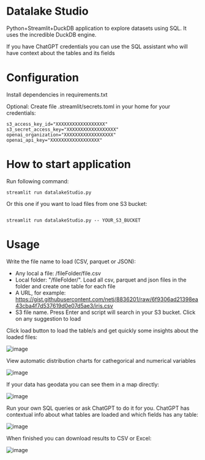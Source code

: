 # Datalake Studio
Python+Streamlit+DuckDB application to explore datasets using SQL. It uses the incredible DuckDB engine.

If you have ChatGPT credentials you can use the SQL assistant who will have context about the tables and its fields

# Configuration

Install dependencies in requirements.txt

Optional: Create file .streamlit/secrets.toml in your home for your credentials:

```
s3_access_key_id="XXXXXXXXXXXXXXXXXX"
s3_secret_access_key="XXXXXXXXXXXXXXXXXX"
openai_organization="XXXXXXXXXXXXXXXXXX"
openai_api_key="XXXXXXXXXXXXXXXXXX"
```

# How to start application
Run following command:
```
streamlit run datalakeStudio.py
```

Or this one if you want to load files from one S3 bucket:

```

streamlit run datalakeStudio.py -- YOUR_S3_BUCKET

```

# Usage

Write the file name to load (CSV, parquet or JSON):

* Any local a file: /fileFolder/file.csv
* Local folder: "/fileFolder/". Load all csv, parquet and json files in the folder and create one table for each file
* A URL, for example: https://gist.githubusercontent.com/netj/8836201/raw/6f9306ad21398ea43cba4f7d537619d0e07d5ae3/iris.csv
* S3 file name. Press Enter and script will search in your S3 bucket. Click on any suggestion to load


Click load button to load the table/s and get quickly some insights about the loaded files:

![image](https://github.com/javitorres/datalakeStudio/assets/4235424/9e19f603-0926-4240-9a36-76a1176b40df)

View automatic distribution charts for cathegorical and numerical variables 

![image](https://github.com/javitorres/datalakeStudio/assets/4235424/f1fc034b-1026-48b3-87e1-91a768a5032b)

If your data has geodata you can see them in a map directly:

![image](https://github.com/javitorres/datalakeStudio/assets/4235424/6cef3eff-9882-4731-9579-ec3dc237bc10)

Run your own SQL queries or ask ChatGPT to do it for you. ChatGPT has contextual info about what tables are loaded and which fields has any table:

![image](https://github.com/javitorres/datalakeStudio/assets/4235424/105c115b-f7ed-49de-801a-ca317628af08)

When finished you can download results to CSV or Excel:

![image](https://github.com/javitorres/datalakeStudio/assets/4235424/30acd76f-a2b3-489d-9290-e511ae94f6a8)







